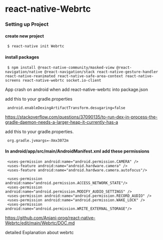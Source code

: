 # react-native-Webrtc

### Setting up Project

#### create new project 
     $ react-native init Webrtc

#### install packages
     $ npm install @react-native-community/masked-view @react-navigation/native @react-navigation/stack react-native-gesture-handler react-native-reanimated react-native-safe-area-context react-native-screens react-native-webrtc socket.io-client 

   App crash on android when add react-native-webrtc into package.json
     
   add this to your gradle.properties

     android.enableDexingArtifactTransform.desugaring=false
   
   https://stackoverflow.com/questions/37090135/to-run-dex-in-process-the-gradle-daemon-needs-a-larger-heap-it-currently-has-a

   add this to your gradle.properties.

     org.gradle.jvmargs=-Xmx3072m


####  In android/app/src/main/AndroidManifest.xml add these permissions

     <uses-permission android:name="android.permission.CAMERA" />
     <uses-feature android:name="android.hardware.camera" />
     <uses-feature android:name="android.hardware.camera.autofocus"/>

     <uses-permission android:name="android.permission.ACCESS_NETWORK_STATE"/>
     <uses-permission android:name="android.permission.MODIFY_AUDIO_SETTINGS" />
     <uses-permission android:name="android.permission.RECORD_AUDIO" />
     <uses-permission android:name="android.permission.WAKE_LOCK" />
     <uses-permission android:name="android.permission.WRITE_EXTERNAL_STORAGE"/>
     
     
   https://github.com/Anjani-prog/react-native-Webrtc/edit/main/Webrtc/DOC.md
     
 detailed Explanation about webrtc
